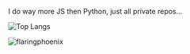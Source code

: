 I do way more JS then Python, just all private repos...

![Top Langs](https://github-readme-stats.vercel.app/api/top-langs/?username=AndyIshereBoi&layout=compact&)

<img align="center" src="https://github-readme-stats.vercel.app/api?username=AndyIsHereBoi&show_icons=true&theme=dark&locale=en" alt="flaringphoenix" />
